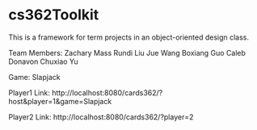 # cs362Toolkit

This is a framework for term projects in an object-oriented design class.

Team Members:
    Zachary Mass
    Rundi Liu
    Jue Wang
    Boxiang Guo
    Caleb Donavon
    Chuxiao Yu

Game: Slapjack

Player1 Link: http://localhost:8080/cards362/?host&player=1&game=Slapjack 

Player2 Link: http://localhost:8080/cards362/?player=2 
